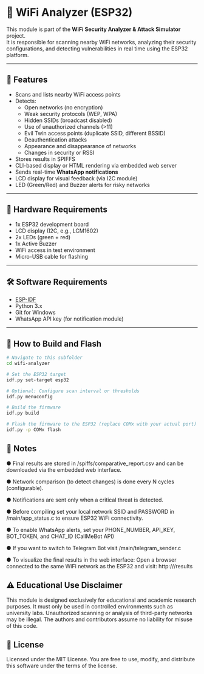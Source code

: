 # 📡 WiFi Analyzer (ESP32)

This module is part of the **WiFi Security Analyzer & Attack Simulator** project.  
It is responsible for scanning nearby WiFi networks, analyzing their security configurations, and detecting vulnerabilities in real time using the ESP32 platform.

---

## 🎯 Features

- Scans and lists nearby WiFi access points
- Detects:
  - Open networks (no encryption)
  - Weak security protocols (WEP, WPA)
  - Hidden SSIDs (broadcast disabled)
  - Use of unauthorized channels (>11)
  - Evil Twin access points (duplicate SSID, different BSSID)
  - Deauthentication attacks
  - Appearance and disappearance of networks
  - Changes in security or RSSI
- Stores results in SPIFFS
- CLI-based display or HTML rendering via embedded web server
- Sends real-time **WhatsApp notifications**
- LCD display for visual feedback (via I2C module)
- LED (Green/Red) and Buzzer alerts for risky networks

---

## 🧰 Hardware Requirements

- 1x ESP32 development board  
- LCD display (I2C, e.g., LCM1602)  
- 2x LEDs (green + red)  
- 1x Active Buzzer  
- WiFi access in test environment  
- Micro-USB cable for flashing  

---

## 🛠️ Software Requirements

- [ESP-IDF](https://docs.espressif.com/projects/esp-idf/en/latest/esp32/get-started/)
- Python 3.x
- Git for Windows
- WhatsApp API key (for notification module)

---

## 🚀 How to Build and Flash

```bash
# Navigate to this subfolder
cd wifi-analyzer

# Set the ESP32 target
idf.py set-target esp32

# Optional: Configure scan interval or thresholds
idf.py menuconfig

# Build the firmware
idf.py build

# Flash the firmware to the ESP32 (replace COMx with your actual port)
idf.py -p COMx flash
`````
## 📌 Notes
● Final results are stored in /spiffs/comparative_report.csv and can be downloaded via the embedded web interface.

● Network comparison (to detect changes) is done every N cycles (configurable).

● Notifications are sent only when a critical threat is detected.

● Before compiling  set your local network SSID and PASSWORD in /main/app_status.c to ensure ESP32 WiFi connectivity.

● To enable WhatsApp alerts, set your PHONE_NUMBER, API_KEY, BOT_TOKEN, and CHAT_ID (CallMeBot API)

● If you want to switch to Telegram Bot visit /main/telegram_sender.c

● To visualize the final results in the web interface:
Open a browser connected to the same WiFi network as the ESP32 and visit:
http://<your-esp32-ip>/results

## ⚠️ Educational Use Disclaimer

This module is designed exclusively for educational and academic research purposes.
It must only be used in controlled environments such as university labs.
Unauthorized scanning or analysis of third-party networks may be illegal.
The authors and contributors assume no liability for misuse of this code.

## 📜 License

Licensed under the MIT License.
You are free to use, modify, and distribute this software under the terms of the license.